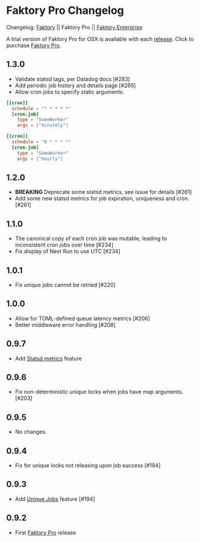 # Faktory Pro Changelog

Changelog: [Faktory](https://github.com/contribsys/faktory/blob/master/Changes.md) || Faktory Pro || [Faktory Enterprise](https://github.com/contribsys/faktory/blob/master/Ent-Changes.md)

A trial version of Faktory Pro for OSX is available with each [release](/contribsys/faktory/releases/).
Click to purchase [Faktory Pro](https://billing.contribsys.com/fpro/).

## 1.3.0

* Validate statsd tags, per Datadog docs [#283]
* Add periodic job history and details page [#265]
* Allow cron jobs to specify static arguments:
```toml
[[cron]]
  schedule = "* * * * *"
  [cron.job]
    type = "SomeWorker"
    args = ["minutely"]

[[cron]]
  schedule = "0 * * * *"
  [cron.job]
    type = "SomeWorker"
    args = ["hourly"]
```

## 1.2.0

- **BREAKING** Deprecate some statsd metrics, see issue for details [#261]
- Add some new statsd metrics for job expiration, uniqueness and cron. [#261]

## 1.1.0

- The canonical copy of each cron job was mutable, leading to
  inconsistent cron jobs over time [#234]
- Fix display of Next Run to use UTC [#234]

## 1.0.1

- Fix unique jobs cannot be retried [#220]

## 1.0.0

- Allow for TOML-defined queue latency metrics [#206]
- Better middleware error handling [#208]

## 0.9.7

- Add [Statsd metrics](/contribsys/faktory/wiki/Pro-Metrics) feature

## 0.9.6

- Fix non-deterministic unique locks when jobs have map arguments. [#203]

## 0.9.5

- No changes.

## 0.9.4

- Fix for unique locks not releasing upon job success [#194]

## 0.9.3

- Add [Unique Jobs](/contribsys/faktory/wiki/Pro-Unique_Jobs) feature [#194]

## 0.9.2

- First [Faktory Pro](https://contribsys.com/faktory) release
